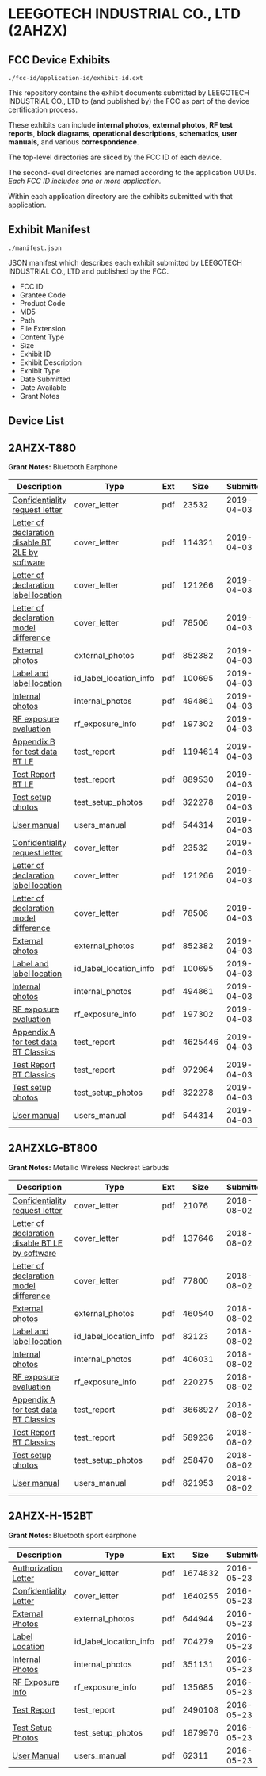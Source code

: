 # LEEGOTECH INDUSTRIAL CO., LTD (2AHZX)
## FCC Device Exhibits

```
./fcc-id/application-id/exhibit-id.ext
```

This repository contains the exhibit documents submitted by LEEGOTECH INDUSTRIAL CO., LTD to (and published by) the FCC as part of the device certification process.

These exhibits can include **internal photos**, **external photos**, **RF test reports**, **block diagrams**, **operational descriptions**, **schematics**, **user manuals**, and various **correspondence**.

The top-level directories are sliced by the FCC ID of each device.

The second-level directories are named according to the application UUIDs. *Each FCC ID includes one or more application.*

Within each application directory are the exhibits submitted with that application. 

## Exhibit Manifest

```
./manifest.json
```

JSON manifest which describes each exhibit submitted by LEEGOTECH INDUSTRIAL CO., LTD and published by the FCC.

- FCC ID
- Grantee Code
- Product Code
- MD5
- Path
- File Extension
- Content Type
- Size
- Exhibit ID
- Exhibit Description
- Exhibit Type
- Date Submitted
- Date Available
- Grant Notes

## Device List
## 2AHZX-T880
**Grant Notes:** Bluetooth Earphone

| Description | Type | Ext | Size | Submitted | Available |
| ----------- | ---- | --- | ---- | --------- | --------- |
| [Confidentiality request letter](2AHZX-T880/998397272e65b94fdae25728fac82b66/4226744.pdf) | cover_letter | pdf | 23532 | 2019-04-03 | 2019-04-03 |
| [Letter of declaration disable BT 2LE by software](2AHZX-T880/998397272e65b94fdae25728fac82b66/4226775.pdf) | cover_letter | pdf | 114321 | 2019-04-03 | 2019-04-03 |
| [Letter of declaration label location](2AHZX-T880/998397272e65b94fdae25728fac82b66/4226748.pdf) | cover_letter | pdf | 121266 | 2019-04-03 | 2019-04-03 |
| [Letter of declaration model difference](2AHZX-T880/998397272e65b94fdae25728fac82b66/4226749.pdf) | cover_letter | pdf | 78506 | 2019-04-03 | 2019-04-03 |
| [External photos](2AHZX-T880/998397272e65b94fdae25728fac82b66/4226745.pdf) | external_photos | pdf | 852382 | 2019-04-03 | 2019-04-03 |
| [Label and label location](2AHZX-T880/998397272e65b94fdae25728fac82b66/4226747.pdf) | id_label_location_info | pdf | 100695 | 2019-04-03 | 2019-04-03 |
| [Internal photos](2AHZX-T880/998397272e65b94fdae25728fac82b66/4226746.pdf) | internal_photos | pdf | 494861 | 2019-04-03 | 2019-04-03 |
| [RF exposure evaluation](2AHZX-T880/998397272e65b94fdae25728fac82b66/4226751.pdf) | rf_exposure_info | pdf | 197302 | 2019-04-03 | 2019-04-03 |
| [Appendix B for test data BT LE](2AHZX-T880/998397272e65b94fdae25728fac82b66/4226769.pdf) | test_report | pdf | 1194614 | 2019-04-03 | 2019-04-03 |
| [Test Report BT LE](2AHZX-T880/998397272e65b94fdae25728fac82b66/4226781.pdf) | test_report | pdf | 889530 | 2019-04-03 | 2019-04-03 |
| [Test setup photos](2AHZX-T880/998397272e65b94fdae25728fac82b66/4226754.pdf) | test_setup_photos | pdf | 322278 | 2019-04-03 | 2019-04-03 |
| [User manual](2AHZX-T880/998397272e65b94fdae25728fac82b66/4226755.pdf) | users_manual | pdf | 544314 | 2019-04-03 | 2019-04-03 |
| [Confidentiality request letter](2AHZX-T880/ef49c06a14ff966a2da3d1e40d8927c0/4226744.pdf) | cover_letter | pdf | 23532 | 2019-04-03 | 2019-04-03 |
| [Letter of declaration label location](2AHZX-T880/ef49c06a14ff966a2da3d1e40d8927c0/4226748.pdf) | cover_letter | pdf | 121266 | 2019-04-03 | 2019-04-03 |
| [Letter of declaration model difference](2AHZX-T880/ef49c06a14ff966a2da3d1e40d8927c0/4226749.pdf) | cover_letter | pdf | 78506 | 2019-04-03 | 2019-04-03 |
| [External photos](2AHZX-T880/ef49c06a14ff966a2da3d1e40d8927c0/4226745.pdf) | external_photos | pdf | 852382 | 2019-04-03 | 2019-04-03 |
| [Label and label location](2AHZX-T880/ef49c06a14ff966a2da3d1e40d8927c0/4226747.pdf) | id_label_location_info | pdf | 100695 | 2019-04-03 | 2019-04-03 |
| [Internal photos](2AHZX-T880/ef49c06a14ff966a2da3d1e40d8927c0/4226746.pdf) | internal_photos | pdf | 494861 | 2019-04-03 | 2019-04-03 |
| [RF exposure evaluation](2AHZX-T880/ef49c06a14ff966a2da3d1e40d8927c0/4226751.pdf) | rf_exposure_info | pdf | 197302 | 2019-04-03 | 2019-04-03 |
| [Appendix A for test data BT Classics](2AHZX-T880/ef49c06a14ff966a2da3d1e40d8927c0/4226742.pdf) | test_report | pdf | 4625446 | 2019-04-03 | 2019-04-03 |
| [Test Report BT Classics](2AHZX-T880/ef49c06a14ff966a2da3d1e40d8927c0/4226753.pdf) | test_report | pdf | 972964 | 2019-04-03 | 2019-04-03 |
| [Test setup photos](2AHZX-T880/ef49c06a14ff966a2da3d1e40d8927c0/4226754.pdf) | test_setup_photos | pdf | 322278 | 2019-04-03 | 2019-04-03 |
| [User manual](2AHZX-T880/ef49c06a14ff966a2da3d1e40d8927c0/4226755.pdf) | users_manual | pdf | 544314 | 2019-04-03 | 2019-04-03 |
## 2AHZXLG-BT800
**Grant Notes:** Metallic Wireless Neckrest Earbuds

| Description | Type | Ext | Size | Submitted | Available |
| ----------- | ---- | --- | ---- | --------- | --------- |
| [Confidentiality request letter](2AHZXLG-BT800/1c3a54aa814e62291ce53633ca540ff4/3948006.pdf) | cover_letter | pdf | 21076 | 2018-08-02 | 2018-08-02 |
| [Letter of declaration disable BT LE by software](2AHZXLG-BT800/1c3a54aa814e62291ce53633ca540ff4/3948010.pdf) | cover_letter | pdf | 137646 | 2018-08-02 | 2018-08-02 |
| [Letter of declaration model difference](2AHZXLG-BT800/1c3a54aa814e62291ce53633ca540ff4/3948011.pdf) | cover_letter | pdf | 77800 | 2018-08-02 | 2018-08-02 |
| [External photos](2AHZXLG-BT800/1c3a54aa814e62291ce53633ca540ff4/3948007.pdf) | external_photos | pdf | 460540 | 2018-08-02 | 2018-08-02 |
| [Label and label location](2AHZXLG-BT800/1c3a54aa814e62291ce53633ca540ff4/3948009.pdf) | id_label_location_info | pdf | 82123 | 2018-08-02 | 2018-08-02 |
| [Internal photos](2AHZXLG-BT800/1c3a54aa814e62291ce53633ca540ff4/3948008.pdf) | internal_photos | pdf | 406031 | 2018-08-02 | 2018-08-02 |
| [RF exposure evaluation](2AHZXLG-BT800/1c3a54aa814e62291ce53633ca540ff4/3948013.pdf) | rf_exposure_info | pdf | 220275 | 2018-08-02 | 2018-08-02 |
| [Appendix A for test data BT Classics](2AHZXLG-BT800/1c3a54aa814e62291ce53633ca540ff4/3948004.pdf) | test_report | pdf | 3668927 | 2018-08-02 | 2018-08-02 |
| [Test Report BT Classics](2AHZXLG-BT800/1c3a54aa814e62291ce53633ca540ff4/3948015.pdf) | test_report | pdf | 589236 | 2018-08-02 | 2018-08-02 |
| [Test setup photos](2AHZXLG-BT800/1c3a54aa814e62291ce53633ca540ff4/3948016.pdf) | test_setup_photos | pdf | 258470 | 2018-08-02 | 2018-08-02 |
| [User manual](2AHZXLG-BT800/1c3a54aa814e62291ce53633ca540ff4/3948017.pdf) | users_manual | pdf | 821953 | 2018-08-02 | 2018-08-02 |
## 2AHZX-H-152BT
**Grant Notes:** Bluetooth sport earphone

| Description | Type | Ext | Size | Submitted | Available |
| ----------- | ---- | --- | ---- | --------- | --------- |
| [Authorization Letter](2AHZX-H-152BT/9731dbf3e88106a87906fb15a0f5e4e6/3001070.pdf) | cover_letter | pdf | 1674832 | 2016-05-23 | 2016-05-23 |
| [Confidentiality Letter](2AHZX-H-152BT/9731dbf3e88106a87906fb15a0f5e4e6/3001071.pdf) | cover_letter | pdf | 1640255 | 2016-05-23 | 2016-05-23 |
| [External Photos](2AHZX-H-152BT/9731dbf3e88106a87906fb15a0f5e4e6/3001074.pdf) | external_photos | pdf | 644944 | 2016-05-23 | 2016-05-23 |
| [Label Location](2AHZX-H-152BT/9731dbf3e88106a87906fb15a0f5e4e6/3001076.pdf) | id_label_location_info | pdf | 704279 | 2016-05-23 | 2016-05-23 |
| [Internal Photos](2AHZX-H-152BT/9731dbf3e88106a87906fb15a0f5e4e6/3001075.pdf) | internal_photos | pdf | 351131 | 2016-05-23 | 2016-05-23 |
| [RF Exposure Info](2AHZX-H-152BT/9731dbf3e88106a87906fb15a0f5e4e6/3001077.pdf) | rf_exposure_info | pdf | 135685 | 2016-05-23 | 2016-05-23 |
| [Test Report](2AHZX-H-152BT/9731dbf3e88106a87906fb15a0f5e4e6/3001072.pdf) | test_report | pdf | 2490108 | 2016-05-23 | 2016-05-23 |
| [Test Setup Photos](2AHZX-H-152BT/9731dbf3e88106a87906fb15a0f5e4e6/3001073.pdf) | test_setup_photos | pdf | 1879976 | 2016-05-23 | 2016-05-23 |
| [User Manual](2AHZX-H-152BT/9731dbf3e88106a87906fb15a0f5e4e6/3001078.pdf) | users_manual | pdf | 62311 | 2016-05-23 | 2016-05-23 |
